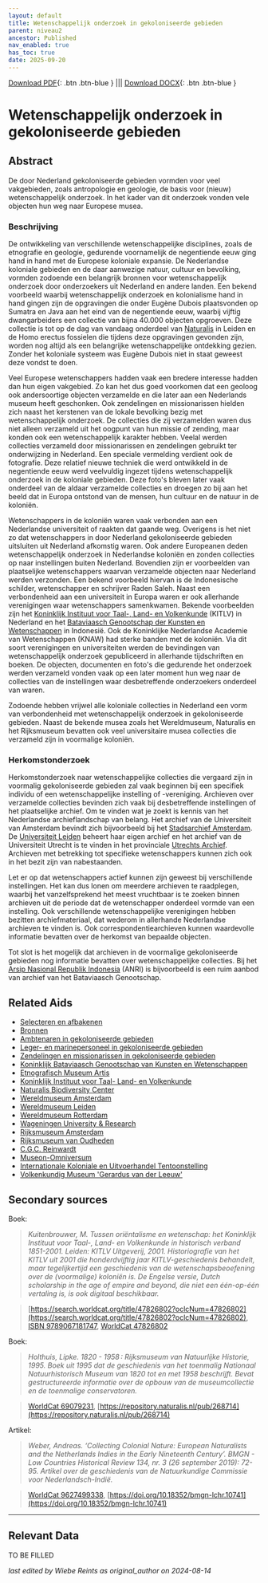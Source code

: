 ```yaml
---
layout: default
title: Wetenschappelijk onderzoek in gekoloniseerde gebieden
parent: niveau2
ancestor: Published
nav_enabled: true
has_toc: true
date: 2025-09-20
--- 
```



[Download PDF](https://raw.githubusercontent.com/colonial-heritage/research-guides-dev/refs/heads/main/EXPORTS/published/PDF/niveau2/Dutch/Science.pdf){: .btn .btn-blue } |||    [Download DOCX](https://raw.githubusercontent.com/colonial-heritage/research-guides-dev/refs/heads/main/EXPORTS/published/DOCX/niveau2/Dutch/Science.docx){: .btn .btn-blue }


# Wetenschappelijk onderzoek in gekoloniseerde gebieden


## Abstract

De door Nederland gekoloniseerde gebieden vormden voor veel vakgebieden, zoals antropologie en geologie, de basis voor (nieuw) wetenschappelijk onderzoek. In het kader van dit onderzoek vonden vele objecten hun weg naar Europese musea.

### Beschrijving

De ontwikkeling van verschillende wetenschappelijke disciplines, zoals de etnografie en geologie, gedurende voornamelijk de negentiende eeuw ging hand in hand met de Europese koloniale expansie. De Nederlandse koloniale gebieden en de daar aanwezige natuur, cultuur en bevolking, vormden zodoende een belangrijk bronnen voor wetenschappelijk onderzoek door onderzoekers uit Nederland en andere landen. Een bekend voorbeeld waarbij wetenschappelijk onderzoek en kolonialisme hand in hand gingen zijn de opgravingen die onder Eugène Dubois plaatsvonden op Sumatra en Java aan het eind van de negentiende eeuw, waarbij vijftig dwangarbeiders een collectie van bijna 40.000 objecten opgroeven. Deze collectie is tot op de dag van vandaag onderdeel van [Naturalis](https://app.colonialcollections.nl/nl/research-aids/https%3A%2F%2Fn2t%252Enet%2Fark%3A%2F27023%2Fb897e22a1eae224b0ca13b5ec14d51cb) in Leiden en de Homo erectus fossielen die tijdens deze opgravingen gevonden zijn, worden nog altijd als een belangrijke wetenschappelijke ontdekking gezien. Zonder het koloniale systeem was Eugène Dubois niet in staat geweest deze vondst te doen.

Veel Europese wetenschappers hadden vaak een bredere interesse hadden dan hun eigen vakgebied. Zo kan het dus goed voorkomen dat een geoloog ook andersoortige objecten verzamelde en die later aan een Nederlands museum heeft geschonken. Ook zendelingen en missionarissen hielden zich naast het kerstenen van de lokale bevolking bezig met wetenschappelijk onderzoek. De collecties die zij verzamelden waren dus niet alleen verzameld uit het oogpunt van hun missie of zending, maar konden ook een wetenschappelijk karakter hebben. Veelal werden collecties verzameld door missionarissen en zendelingen gebruikt ter onderwijzing in Nederland. Een speciale vermelding verdient ook de fotografie. Deze relatief nieuwe techniek die werd ontwikkeld in de negentiende eeuw werd veelvuldig ingezet tijdens wetenschappelijk onderzoek in de koloniale gebieden. Deze foto's bleven later vaak onderdeel van de aldaar verzamelde collecties en droegen zo bij aan het beeld dat in Europa ontstond van de mensen, hun cultuur en de natuur in de koloniën.

Wetenschappers in de koloniën waren vaak verbonden aan een Nederlandse universiteit of raakten dat gaande weg. Overigens is het niet zo dat wetenschappers in door Nederland gekoloniseerde gebieden uitsluiten uit Nederland afkomstig waren. Ook andere Europeanen deden wetenschappelijk onderzoek in Nederlandse koloniën en zonden collecties op naar instellingen buiten Nederland. Bovendien zijn er voorbeelden van plaatselijke wetenschappers waarvan verzamelde objecten naar Nederland werden verzonden. Een bekend voorbeeld hiervan is de Indonesische schilder, wetenschapper en schrijver Raden Saleh. Naast een verbondenheid aan een universiteit in Europa waren er ook allerhande verenigingen waar wetenschappers samenkwamen. Bekende voorbeelden zijn het [Koninklijk Instituut voor Taal-, Land- en Volkenkunde](https://app.colonialcollections.nl/nl/research-aids/https%3A%2F%2Fn2t%252Enet%2Fark%3A%2F27023%2F62191a1bbed9b315db786f2037417b4f) (KITLV) in Nederland en het [Bataviaasch Genootschap der Kunsten en Wetenschappen](https://app.colonialcollections.nl/nl/research-aids/https%3A%2F%2Fn2t%252Enet%2Fark%3A%2F27023%2F879aa24d509fdae582d9cbd6cc60160c) in Indonesië. Ook de Koninklijke Nederlandse Academie van Wetenschappen (KNAW) had sterke banden met de koloniën. Via dit soort verenigingen en universiteiten werden de bevindingen van wetenschappelijk onderzoek gepubliceerd in allerhande tijdschriften en boeken. De objecten, documenten en foto's die gedurende het onderzoek werden verzameld vonden vaak op een later moment hun weg naar de collecties van de instellingen waar desbetreffende onderzoekers onderdeel van waren.

Zodoende hebben vrijwel alle koloniale collecties in Nederland een vorm van verbondenheid met wetenschappelijk onderzoek in gekoloniseerde gebieden. Naast de bekende musea zoals het Wereldmuseum, Naturalis en het Rijksmuseum bevatten ook veel universitaire musea collecties die verzameld zijn in voormalige koloniën.

### Herkomstonderzoek

Herkomstonderzoek naar wetenschappelijke collecties die vergaard zijn in voormalig gekoloniseerde gebieden zal vaak beginnen bij een specifiek individu of een wetenschappelijke instelling of -vereniging. Archieven over verzamelde collecties bevinden zich vaak bij desbetreffende instellingen of het plaatselijke archief. Om te vinden wat je zoekt is kennis van het Nederlandse archieflandschap van belang. Het archief van de Universiteit van Amsterdam bevindt zich bijvoorbeeld bij het [Stadsarchief Amsterdam](https://archief.amsterdam/inventarissen/details/30114). De [Universiteit Leiden](https://www.bibliotheek.universiteitleiden.nl/subject-guides/universiteitsarchieven#archieven) beheert haar eigen archief en het archief van de Universiteit Utrecht is te vinden in het provinciale [Utrechts Archief](https://hetutrechtsarchief.nl/). Archieven met betrekking tot specifieke wetenschappers kunnen zich ook in het bezit zijn van nabestaanden.

Let er op dat wetenschappers actief kunnen zijn geweest bij verschillende instellingen. Het kan dus lonen om meerdere archieven te raadplegen, waarbij het vanzelfsprekend het meest vruchtbaar is te zoeken binnen archieven uit de periode dat de wetenschapper onderdeel vormde van een instelling. Ook verschillende wetenschappelijke verenigingen hebben bezitten archiefmateriaal, dat wederom in allerhande Nederlandse archieven te vinden is. Ook correspondentiearchieven kunnen waardevolle informatie bevatten over de herkomst van bepaalde objecten. 

Tot slot is het mogelijk dat archieven in de voormalige gekoloniseerde gebieden nog informatie bevatten over wetenschappelijke collecties. Bij het [Arsip Nasional Republik Indonesia](https://anri.go.id/) (ANRI) is bijvoorbeeld is een ruim aanbod van archief van het Bataviaasch Genootschap.


## Related Aids

 - [Selecteren en afbakenen](niveau1/Dutch/SelecterenEnAfbakenen_20240425.yml)  
 - [Bronnen](niveau1/Dutch/Bronnen_20240425.yml)  
 - [Ambtenaren in gekoloniseerde gebieden](niveau2/Dutch/Ambtenaren_20240320.yml)  
 - [Leger- en marinepersoneel in gekoloniseerde gebieden](niveau2/Dutch/LegerEnMarine_20240326.yml)  
 - [Zendelingen en missionarissen in gekoloniseerde gebieden](niveau2/Dutch/ZendingEnMissie_20240326.yml)  
 - [Koninklijk Bataviaasch Genootschap van Kunsten en Wetenschappen](niveau3/Dutch/BGKW_20240827.yml)  
 - [Etnografisch Museum Artis](niveau3/Dutch/EMArtis_20240711.yml)  
 - [Koninklijk Instituut voor Taal- Land- en Volkenkunde](niveau3/Dutch/KITLV_20240704.yml)  
 - [Naturalis Biodiversity Center](niveau3/Dutch/Naturalis_20240710.yml)  
 - [Wereldmuseum Amsterdam](niveau3/Dutch/WMAmsterdam_20240711.yml)  
 - [Wereldmuseum Leiden](niveau3/Dutch/WMLeiden_20240327.yml)  
 - [Wereldmuseum Rotterdam](niveau3/Dutch/WMRotterdam_20240822.yml)  
 - [Wageningen University & Research](niveau3/Dutch/WageningenUniversity_20240327.yml)  
 - [Rijksmuseum Amsterdam](niveau3/Dutch/RijksmuseumAmsterdam_20241006.yml)  
 - [Rijksmuseum van Oudheden](niveau3/Dutch/RMO_20241106.yml)  
 - [C.G.C. Reinwardt](niveau3/Dutch/Reinwardt_20241217.yml)  
 - [Museon-Omniversum](niveau3/Dutch/Museon_20250429.yml)  
 - [Internationale Koloniale en Uitvoerhandel Tentoonstelling](niveau3/Dutch/Wereldtentoonstelling1883_202550304.yml)  
 - [Volkenkundig Museum 'Gerardus van der Leeuw'](niveau3/Dutch/GerardusLeeuw_20250513.yml)  

## Secondary sources

Boek:
  > *Kuitenbrouwer, M. Tussen oriëntalisme en wetenschap: het Koninklijk Instituut voor Taal-, Land- en Volkenkunde in historisch verband 1851-2001. Leiden: KITLV Uitgeverij, 2001.*
  > _Historiografie van het KITLV uit 2001 die honderdvijftig jaar KITLV-geschiedenis behandelt, maar tegelijkertijd een geschiedenis van de wetenschapsbeoefening over de (voormalige) koloniën is. De Engelse versie, Dutch scholarship in the age of empire and beyond, die niet een één-op-één vertaling is, is ook digitaal beschikbaar._  

  > [https://search.worldcat.org/title/47826802?oclcNum=47826802](https://search.worldcat.org/title/47826802?oclcNum=47826802), [ISBN 9789067181747](https://isbnsearch.org/isbn/9789067181747), [WorldCat 47826802](https://search.worldcat.org/title/47826802)

Boek:
  > *Holthuis, Lipke. 1820 - 1958 : Rijksmuseum van Natuurlijke Historie, 1995.*
  > _Boek uit 1995 dat de geschiedenis van het toenmalig Nationaal Natuurhistorisch Museum van 1820 tot en met 1958 beschrijft. Bevat gestructureerde informatie over de opbouw van de museumcollectie en de toenmalige conservatoren._  

  > [WorldCat 69079231](https://search.worldcat.org/title/69079231), [https://repository.naturalis.nl/pub/268714](https://repository.naturalis.nl/pub/268714)

Artikel:
  > *Weber, Andreas. ‘Collecting Colonial Nature: European Naturalists and the Netherlands Indies in the Early Nineteenth Century’. BMGN - Low Countries Historical Review 134, nr. 3 (26 september 2019): 72-95.*
  > _Artikel over de geschiedenis van de Natuurkundige Commissie voor Nederlandsch-Indië._  

  > [WorldCat 9627499338](https://search.worldcat.org/title/9627499338), [https://doi.org/10.18352/bmgn-lchr.10741](https://doi.org/10.18352/bmgn-lchr.10741)



---
## Relevant Data 
TO BE FILLED

_last edited by Wiebe Reints as original_author on 2024-08-14_
        